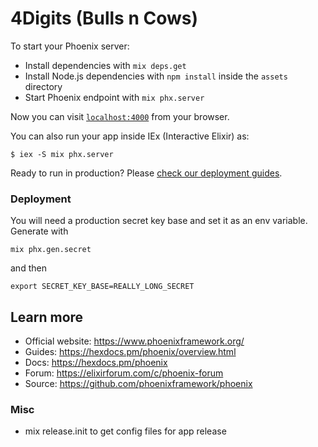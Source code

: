 # 4Digits (Bulls n Cows)

To start your Phoenix server:

  * Install dependencies with `mix deps.get`
  * Install Node.js dependencies with `npm install` inside the `assets` directory
  * Start Phoenix endpoint with `mix phx.server`

Now you can visit [`localhost:4000`](http://localhost:4000) from your browser.

You can also run your app inside IEx (Interactive Elixir) as:

    $ iex -S mix phx.server

Ready to run in production? Please [check our deployment guides](https://hexdocs.pm/phoenix/deployment.html).

### Deployment

You will need a production secret key base and set it as an env variable. Generate with

    mix phx.gen.secret

and then

    export SECRET_KEY_BASE=REALLY_LONG_SECRET

## Learn more

  * Official website: https://www.phoenixframework.org/
  * Guides: https://hexdocs.pm/phoenix/overview.html
  * Docs: https://hexdocs.pm/phoenix
  * Forum: https://elixirforum.com/c/phoenix-forum
  * Source: https://github.com/phoenixframework/phoenix

### Misc
  - mix release.init to get config files for app release
